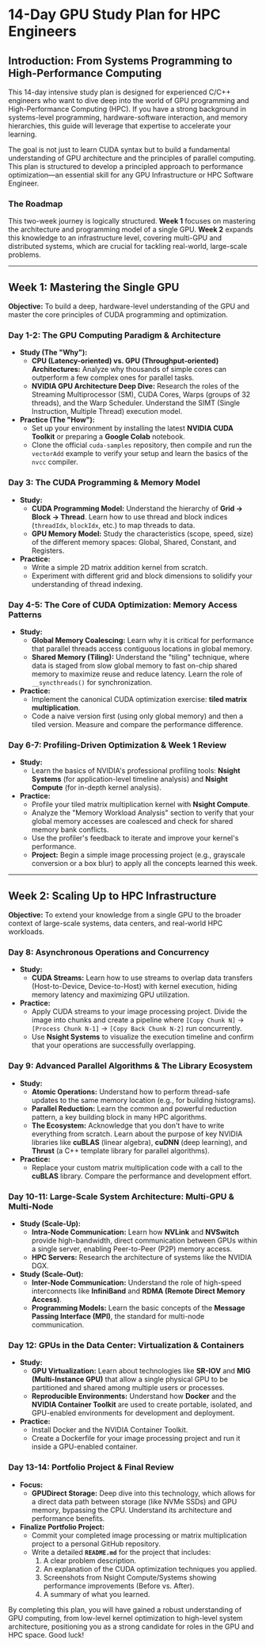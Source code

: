 # 14-Day GPU Study Plan for HPC Engineers

## Introduction: From Systems Programming to High-Performance Computing

This 14-day intensive study plan is designed for experienced C/C++ engineers who want to dive deep into the world of GPU programming and High-Performance Computing (HPC). If you have a strong background in systems-level programming, hardware-software interaction, and memory hierarchies, this guide will leverage that expertise to accelerate your learning.

The goal is not just to learn CUDA syntax but to build a fundamental understanding of GPU architecture and the principles of parallel computing. This plan is structured to develop a principled approach to performance optimization—an essential skill for any GPU Infrastructure or HPC Software Engineer.

### The Roadmap

This two-week journey is logically structured. **Week 1** focuses on mastering the architecture and programming model of a single GPU. **Week 2** expands this knowledge to an infrastructure level, covering multi-GPU and distributed systems, which are crucial for tackling real-world, large-scale problems.

---

## Week 1: Mastering the Single GPU

**Objective:** To build a deep, hardware-level understanding of the GPU and master the core principles of CUDA programming and optimization.

### Day 1-2: The GPU Computing Paradigm & Architecture

* **Study (The "Why"):**
    * **CPU (Latency-oriented) vs. GPU (Throughput-oriented) Architectures:** Analyze why thousands of simple cores can outperform a few complex ones for parallel tasks.
    * **NVIDIA GPU Architecture Deep Dive:** Research the roles of the Streaming Multiprocessor (SM), CUDA Cores, Warps (groups of 32 threads), and the Warp Scheduler. Understand the SIMT (Single Instruction, Multiple Thread) execution model.
* **Practice (The "How"):**
    * Set up your environment by installing the latest **NVIDIA CUDA Toolkit** or preparing a **Google Colab** notebook.
    * Clone the official `cuda-samples` repository, then compile and run the `vectorAdd` example to verify your setup and learn the basics of the `nvcc` compiler.

### Day 3: The CUDA Programming & Memory Model

* **Study:**
    * **CUDA Programming Model:** Understand the hierarchy of **Grid -> Block -> Thread**. Learn how to use thread and block indices (`threadIdx`, `blockIdx`, etc.) to map threads to data.
    * **GPU Memory Model:** Study the characteristics (scope, speed, size) of the different memory spaces: Global, Shared, Constant, and Registers.
* **Practice:**
    * Write a simple 2D matrix addition kernel from scratch.
    * Experiment with different grid and block dimensions to solidify your understanding of thread indexing.

### Day 4-5: The Core of CUDA Optimization: Memory Access Patterns

* **Study:**
    * **Global Memory Coalescing:** Learn why it is critical for performance that parallel threads access contiguous locations in global memory.
    * **Shared Memory (Tiling):** Understand the "tiling" technique, where data is staged from slow global memory to fast on-chip shared memory to maximize reuse and reduce latency. Learn the role of `__syncthreads()` for synchronization.
* **Practice:**
    * Implement the canonical CUDA optimization exercise: **tiled matrix multiplication**.
    * Code a naive version first (using only global memory) and then a tiled version. Measure and compare the performance difference.

### Day 6-7: Profiling-Driven Optimization & Week 1 Review

* **Study:**
    * Learn the basics of NVIDIA's professional profiling tools: **Nsight Systems** (for application-level timeline analysis) and **Nsight Compute** (for in-depth kernel analysis).
* **Practice:**
    * Profile your tiled matrix multiplication kernel with **Nsight Compute**.
    * Analyze the "Memory Workload Analysis" section to verify that your global memory accesses are coalesced and check for shared memory bank conflicts.
    * Use the profiler's feedback to iterate and improve your kernel's performance.
    * **Project:** Begin a simple image processing project (e.g., grayscale conversion or a box blur) to apply all the concepts learned this week.

---

## Week 2: Scaling Up to HPC Infrastructure

**Objective:** To extend your knowledge from a single GPU to the broader context of large-scale systems, data centers, and real-world HPC workloads.

### Day 8: Asynchronous Operations and Concurrency

* **Study:**
    * **CUDA Streams:** Learn how to use streams to overlap data transfers (Host-to-Device, Device-to-Host) with kernel execution, hiding memory latency and maximizing GPU utilization.
* **Practice:**
    * Apply CUDA streams to your image processing project. Divide the image into chunks and create a pipeline where `[Copy Chunk N]` -> `[Process Chunk N-1]` -> `[Copy Back Chunk N-2]` run concurrently.
    * Use **Nsight Systems** to visualize the execution timeline and confirm that your operations are successfully overlapping.

### Day 9: Advanced Parallel Algorithms & The Library Ecosystem

* **Study:**
    * **Atomic Operations:** Understand how to perform thread-safe updates to the same memory location (e.g., for building histograms).
    * **Parallel Reduction:** Learn the common and powerful reduction pattern, a key building block in many HPC algorithms.
    * **The Ecosystem:** Acknowledge that you don't have to write everything from scratch. Learn about the purpose of key NVIDIA libraries like **cuBLAS** (linear algebra), **cuDNN** (deep learning), and **Thrust** (a C++ template library for parallel algorithms).
* **Practice:**
    * Replace your custom matrix multiplication code with a call to the **cuBLAS** library. Compare the performance and development effort.

### Day 10-11: Large-Scale System Architecture: Multi-GPU & Multi-Node

* **Study (Scale-Up):**
    * **Intra-Node Communication:** Learn how **NVLink** and **NVSwitch** provide high-bandwidth, direct communication between GPUs within a single server, enabling Peer-to-Peer (P2P) memory access.
    * **HPC Servers:** Research the architecture of systems like the NVIDIA DGX.
* **Study (Scale-Out):**
    * **Inter-Node Communication:** Understand the role of high-speed interconnects like **InfiniBand** and **RDMA (Remote Direct Memory Access)**.
    * **Programming Models:** Learn the basic concepts of the **Message Passing Interface (MPI)**, the standard for multi-node communication.

### Day 12: GPUs in the Data Center: Virtualization & Containers

* **Study:**
    * **GPU Virtualization:** Learn about technologies like **SR-IOV** and **MIG (Multi-Instance GPU)** that allow a single physical GPU to be partitioned and shared among multiple users or processes.
    * **Reproducible Environments:** Understand how **Docker** and the **NVIDIA Container Toolkit** are used to create portable, isolated, and GPU-enabled environments for development and deployment.
* **Practice:**
    * Install Docker and the NVIDIA Container Toolkit.
    * Create a Dockerfile for your image processing project and run it inside a GPU-enabled container.

### Day 13-14: Portfolio Project & Final Review

* **Focus:**
    * **GPUDirect Storage:** Deep dive into this technology, which allows for a direct data path between storage (like NVMe SSDs) and GPU memory, bypassing the CPU. Understand its architecture and performance benefits.
* **Finalize Portfolio Project:**
    * Commit your completed image processing or matrix multiplication project to a personal GitHub repository.
    * Write a detailed **`README.md`** for the project that includes:
        1.  A clear problem description.
        2.  An explanation of the CUDA optimization techniques you applied.
        3.  Screenshots from Nsight Compute/Systems showing performance improvements (Before vs. After).
        4.  A summary of what you learned.

By completing this plan, you will have gained a robust understanding of GPU computing, from low-level kernel optimization to high-level system architecture, positioning you as a strong candidate for roles in the GPU and HPC space. Good luck!